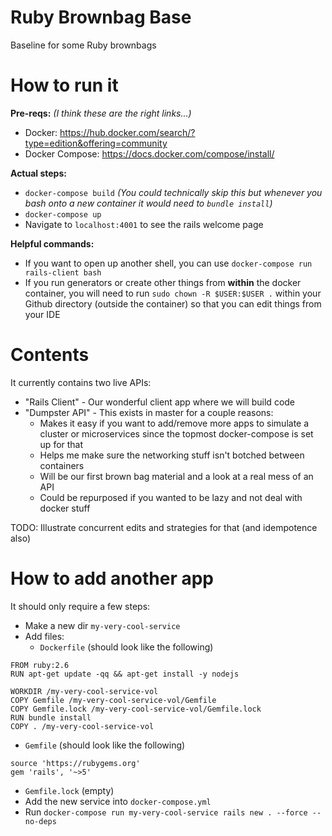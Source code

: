 # Ruby Brownbag Base

Baseline for some Ruby brownbags

# How to run it

**Pre-reqs:** 
_(I think these are the right links...)_
- Docker: https://hub.docker.com/search/?type=edition&offering=community
- Docker Compose: https://docs.docker.com/compose/install/

**Actual steps:**
- `docker-compose build` _(You could technically skip this but whenever you bash onto a new container it would need to `bundle install`)_
- `docker-compose up`
- Navigate to `localhost:4001` to see the rails welcome page

**Helpful commands:**
- If you want to open up another shell, you can use `docker-compose run rails-client bash`
- If you run generators or create other things from **within** the docker container, you will need to run `sudo chown -R $USER:$USER .` within your Github directory (outside the container) so that you can edit things from your IDE

# Contents

It currently contains two live APIs:
- "Rails Client" - Our wonderful client app where we will build code
- "Dumpster API" - This exists in master for a couple reasons:
  - Makes it easy if you want to add/remove more apps to simulate a cluster or microservices since the topmost docker-compose is set up for that
  - Helps me make sure the networking stuff isn't botched between containers
  - Will be our first brown bag material and a look at a real mess of an API
  - Could be repurposed if you wanted to be lazy and not deal with docker stuff
  
TODO: Illustrate concurrent edits and strategies for that (and idempotence also)
  
# How to add another app

It should only require a few steps:

- Make a new dir `my-very-cool-service`
- Add files:
  - `Dockerfile` (should look like the following)
```
FROM ruby:2.6
RUN apt-get update -qq && apt-get install -y nodejs

WORKDIR /my-very-cool-service-vol
COPY Gemfile /my-very-cool-service-vol/Gemfile
COPY Gemfile.lock /my-very-cool-service-vol/Gemfile.lock
RUN bundle install
COPY . /my-very-cool-service-vol
```
  - `Gemfile` (should look like the following)
```
source 'https://rubygems.org'
gem 'rails', '~>5'
```
  - `Gemfile.lock` (empty)
- Add the new service into `docker-compose.yml`
- Run `docker-compose run my-very-cool-service rails new . --force --no-deps`